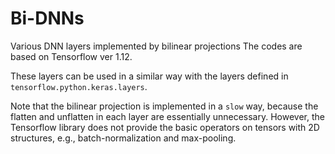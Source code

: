 # Bi-DNNs
Various DNN layers implemented by bilinear projections
The codes are based on Tensorflow ver 1.12.

These layers can be used in a similar way with the layers defined in `tensorflow.python.keras.layers`.
  
Note that the bilinear projection is implemented in a `slow` way, because the flatten and unflatten in each 
layer are essentially unnecessary. However, the Tensorflow library does not provide the basic operators on
tensors with 2D structures, e.g., batch-normalization and max-pooling. 

